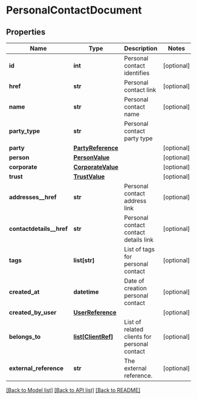 # PersonalContactDocument

## Properties
Name | Type | Description | Notes
------------ | ------------- | ------------- | -------------
**id** | **int** | Personal contact identifies | [optional] 
**href** | **str** | Personal contact link | [optional] 
**name** | **str** | Personal contact name | [optional] 
**party_type** | **str** | Personal contact party type | 
**party** | [**PartyReference**](PartyReference.md) |  | [optional] 
**person** | [**PersonValue**](PersonValue.md) |  | [optional] 
**corporate** | [**CorporateValue**](CorporateValue.md) |  | [optional] 
**trust** | [**TrustValue**](TrustValue.md) |  | [optional] 
**addresses__href** | **str** | Personal contact address link | [optional] 
**contactdetails__href** | **str** | Personal contact contact details link | [optional] 
**tags** | **list[str]** | List of tags for personal contact | [optional] 
**created_at** | **datetime** | Date of creation personal contact | [optional] 
**created_by_user** | [**UserReference**](UserReference.md) |  | [optional] 
**belongs_to** | [**list[ClientRef]**](ClientRef.md) | List of related clients for personal contact | [optional] 
**external_reference** | **str** | The external reference. | [optional] 

[[Back to Model list]](../README.md#documentation-for-models) [[Back to API list]](../README.md#documentation-for-api-endpoints) [[Back to README]](../README.md)

